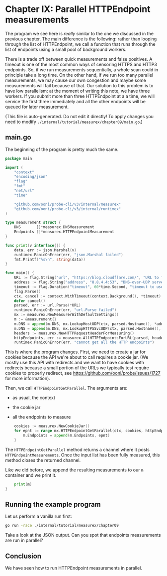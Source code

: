 
# Chapter IX: Parallel HTTPEndpoint measurements

The program we see here is _really_ similar to the one we
discussed in the previous chapter. The main difference
is the following: rather than looping through the list of
HTTPEndpoint, we call a function that runs through the
list of endpoints using a small pool of background workers.

There is a trade off between quick measurements and
false positives. A timeout is one of the most common
ways of censoring HTTPS and HTTP3 endpoints. So, if
we run measurements sequentially, a whole scan could
in principle take a long time. On the other hand,
if we run too many parallel measurements, we may cause
our own congestion and maybe some measurements will
fail because of that. Our solution to this problem is
to have low parallelism: at the moment of writing
this note, we have three workers. If you submit
more than three HTTPEndpoint at a a time, we will
service the first three immediately and all the
other endpoints will be queued for later measurement.

(This file is auto-generated. Do not edit it directly! To apply
changes you need to modify `./internal/tutorial/measurex/chapter09/main.go`.)

## main.go

The beginning of the program is pretty much the same.

```Go
package main

import (
	"context"
	"encoding/json"
	"flag"
	"fmt"
	"net/url"
	"time"

	"github.com/ooni/probe-cli/v3/internal/measurex"
	"github.com/ooni/probe-cli/v3/internal/runtimex"
)

type measurement struct {
	DNS       []*measurex.DNSMeasurement
	Endpoints []*measurex.HTTPEndpointMeasurement
}

func print(v interface{}) {
	data, err := json.Marshal(v)
	runtimex.PanicOnError(err, "json.Marshal failed")
	fmt.Printf("%s\n", string(data))
}

func main() {
	URL := flag.String("url", "https://blog.cloudflare.com/", "URL to fetch")
	address := flag.String("address", "8.8.4.4:53", "DNS-over-UDP server address")
	timeout := flag.Duration("timeout", 60*time.Second, "timeout to use")
	flag.Parse()
	ctx, cancel := context.WithTimeout(context.Background(), *timeout)
	defer cancel()
	parsed, err := url.Parse(*URL)
	runtimex.PanicOnError(err, "url.Parse failed")
	mx := measurex.NewMeasurerWithDefaultSettings()
	m := &measurement{}
	m.DNS = append(m.DNS, mx.LookupHostUDP(ctx, parsed.Hostname(), *address))
	m.DNS = append(m.DNS, mx.LookupHTTPSSvcUDP(ctx, parsed.Hostname(), *address))
	headers := measurex.NewHTTPRequestHeaderForMeasuring()
	httpEndpoints, err := measurex.AllHTTPEndpointsForURL(parsed, headers, m.DNS...)
	runtimex.PanicOnError(err, "cannot get all the HTTP endpoints")
```

This is where the program changes. First, we need to create a jar
for cookies because the API we're about to call requires a
cookie jar. (We mostly use this API with redirects and we want
to have cookies with redirects because a small portion of the
URLs we typically test require cookies to properly redirect,
see https://github.com/ooni/probe/issues/1727 for more information).

Then, we call `HTTPEndpointGetParallel`. The arguments are:

- as usual, the context

- the cookie jar

- all the endpoints to measure

```Go
	cookies := measurex.NewCookieJar()
	for epnt := range mx.HTTPEndpointGetParallel(ctx, cookies, httpEndpoints...) {
		m.Endpoints = append(m.Endpoints, epnt)
	}
```

The `HTTPEndpointGetParallel` method returns a channel where it
posts `HTTPEndpointMeasurements`. Once the input list has been
fully measured, this method closes the returned channel.

Like we did before, we append the resulting measurements to
our `m` container and we print it.

```Go
	print(m)
}

```

## Running the example program

Let us perform a vanilla run first:

```bash
go run -race ./internal/tutorial/measurex/chapter09
```

Take a look at the JSON output. Can you spot that
endpoints measurements are run in parallel?

## Conclusion

We have seen how to run HTTPEndpoint measurements in parallel.

